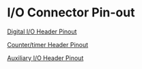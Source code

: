 # I/O Connector Pin-out

[Digital I/O Header Pinout ](digital-i-o-header-pin-out.md)

[Counter/timer Header Pinout ](counter-timer-header-pinout.md)

[Auxiliary I/O Header Pinout](auxiliary-i-o-header-pinout.md)

